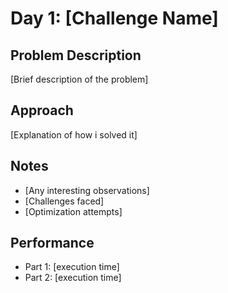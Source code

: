 # Day 1: [Challenge Name]

## Problem Description

[Brief description of the problem]

## Approach

[Explanation of how i solved it]

## Notes

- [Any interesting observations]
- [Challenges faced]
- [Optimization attempts]

## Performance

- Part 1: [execution time]
- Part 2: [execution time] 